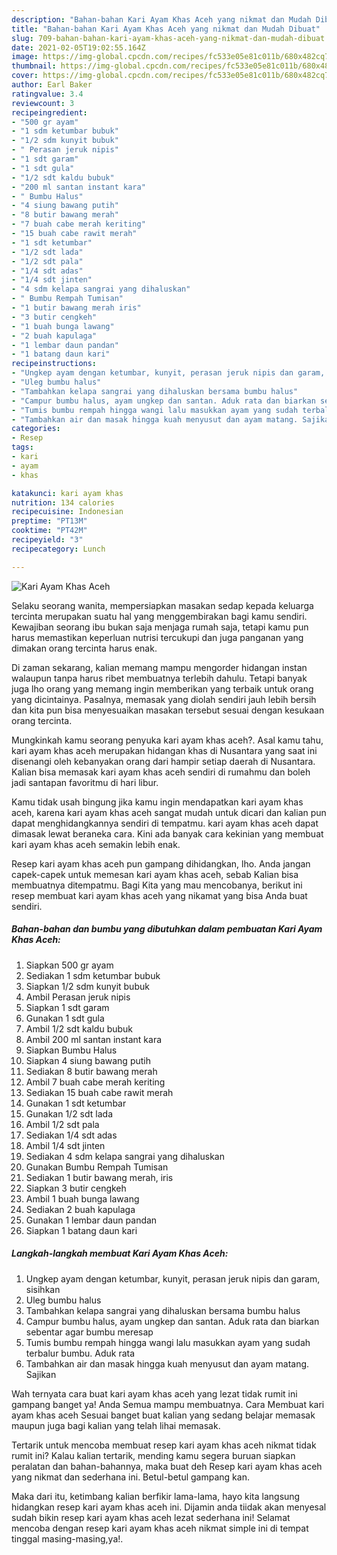 ```yaml
---
description: "Bahan-bahan Kari Ayam Khas Aceh yang nikmat dan Mudah Dibuat"
title: "Bahan-bahan Kari Ayam Khas Aceh yang nikmat dan Mudah Dibuat"
slug: 709-bahan-bahan-kari-ayam-khas-aceh-yang-nikmat-dan-mudah-dibuat
date: 2021-02-05T19:02:55.164Z
image: https://img-global.cpcdn.com/recipes/fc533e05e81c011b/680x482cq70/kari-ayam-khas-aceh-foto-resep-utama.jpg
thumbnail: https://img-global.cpcdn.com/recipes/fc533e05e81c011b/680x482cq70/kari-ayam-khas-aceh-foto-resep-utama.jpg
cover: https://img-global.cpcdn.com/recipes/fc533e05e81c011b/680x482cq70/kari-ayam-khas-aceh-foto-resep-utama.jpg
author: Earl Baker
ratingvalue: 3.4
reviewcount: 3
recipeingredient:
- "500 gr ayam"
- "1 sdm ketumbar bubuk"
- "1/2 sdm kunyit bubuk"
- " Perasan jeruk nipis"
- "1 sdt garam"
- "1 sdt gula"
- "1/2 sdt kaldu bubuk"
- "200 ml santan instant kara"
- " Bumbu Halus"
- "4 siung bawang putih"
- "8 butir bawang merah"
- "7 buah cabe merah keriting"
- "15 buah cabe rawit merah"
- "1 sdt ketumbar"
- "1/2 sdt lada"
- "1/2 sdt pala"
- "1/4 sdt adas"
- "1/4 sdt jinten"
- "4 sdm kelapa sangrai yang dihaluskan"
- " Bumbu Rempah Tumisan"
- "1 butir bawang merah iris"
- "3 butir cengkeh"
- "1 buah bunga lawang"
- "2 buah kapulaga"
- "1 lembar daun pandan"
- "1 batang daun kari"
recipeinstructions:
- "Ungkep ayam dengan ketumbar, kunyit, perasan jeruk nipis dan garam, sisihkan"
- "Uleg bumbu halus"
- "Tambahkan kelapa sangrai yang dihaluskan bersama bumbu halus"
- "Campur bumbu halus, ayam ungkep dan santan. Aduk rata dan biarkan sebentar agar bumbu meresap"
- "Tumis bumbu rempah hingga wangi lalu masukkan ayam yang sudah terbalur bumbu. Aduk rata"
- "Tambahkan air dan masak hingga kuah menyusut dan ayam matang. Sajikan"
categories:
- Resep
tags:
- kari
- ayam
- khas

katakunci: kari ayam khas 
nutrition: 134 calories
recipecuisine: Indonesian
preptime: "PT13M"
cooktime: "PT42M"
recipeyield: "3"
recipecategory: Lunch

---
```



![Kari Ayam Khas Aceh](https://img-global.cpcdn.com/recipes/fc533e05e81c011b/680x482cq70/kari-ayam-khas-aceh-foto-resep-utama.jpg)

Selaku seorang wanita, mempersiapkan masakan sedap kepada keluarga tercinta merupakan suatu hal yang menggembirakan bagi kamu sendiri. Kewajiban seorang ibu bukan saja menjaga rumah saja, tetapi kamu pun harus memastikan keperluan nutrisi tercukupi dan juga panganan yang dimakan orang tercinta harus enak.

Di zaman  sekarang, kalian memang mampu mengorder hidangan instan walaupun tanpa harus ribet membuatnya terlebih dahulu. Tetapi banyak juga lho orang yang memang ingin memberikan yang terbaik untuk orang yang dicintainya. Pasalnya, memasak yang diolah sendiri jauh lebih bersih dan kita pun bisa menyesuaikan masakan tersebut sesuai dengan kesukaan orang tercinta. 



Mungkinkah kamu seorang penyuka kari ayam khas aceh?. Asal kamu tahu, kari ayam khas aceh merupakan hidangan khas di Nusantara yang saat ini disenangi oleh kebanyakan orang dari hampir setiap daerah di Nusantara. Kalian bisa memasak kari ayam khas aceh sendiri di rumahmu dan boleh jadi santapan favoritmu di hari libur.

Kamu tidak usah bingung jika kamu ingin mendapatkan kari ayam khas aceh, karena kari ayam khas aceh sangat mudah untuk dicari dan kalian pun dapat menghidangkannya sendiri di tempatmu. kari ayam khas aceh dapat dimasak lewat beraneka cara. Kini ada banyak cara kekinian yang membuat kari ayam khas aceh semakin lebih enak.

Resep kari ayam khas aceh pun gampang dihidangkan, lho. Anda jangan capek-capek untuk memesan kari ayam khas aceh, sebab Kalian bisa membuatnya ditempatmu. Bagi Kita yang mau mencobanya, berikut ini resep membuat kari ayam khas aceh yang nikamat yang bisa Anda buat sendiri.

<!--inarticleads1-->

##### Bahan-bahan dan bumbu yang dibutuhkan dalam pembuatan Kari Ayam Khas Aceh:

1. Siapkan 500 gr ayam
1. Sediakan 1 sdm ketumbar bubuk
1. Siapkan 1/2 sdm kunyit bubuk
1. Ambil  Perasan jeruk nipis
1. Siapkan 1 sdt garam
1. Gunakan 1 sdt gula
1. Ambil 1/2 sdt kaldu bubuk
1. Ambil 200 ml santan instant kara
1. Siapkan  Bumbu Halus
1. Siapkan 4 siung bawang putih
1. Sediakan 8 butir bawang merah
1. Ambil 7 buah cabe merah keriting
1. Sediakan 15 buah cabe rawit merah
1. Gunakan 1 sdt ketumbar
1. Gunakan 1/2 sdt lada
1. Ambil 1/2 sdt pala
1. Sediakan 1/4 sdt adas
1. Ambil 1/4 sdt jinten
1. Sediakan 4 sdm kelapa sangrai yang dihaluskan
1. Gunakan  Bumbu Rempah Tumisan
1. Sediakan 1 butir bawang merah, iris
1. Siapkan 3 butir cengkeh
1. Ambil 1 buah bunga lawang
1. Sediakan 2 buah kapulaga
1. Gunakan 1 lembar daun pandan
1. Siapkan 1 batang daun kari




<!--inarticleads2-->

##### Langkah-langkah membuat Kari Ayam Khas Aceh:

1. Ungkep ayam dengan ketumbar, kunyit, perasan jeruk nipis dan garam, sisihkan
1. Uleg bumbu halus
1. Tambahkan kelapa sangrai yang dihaluskan bersama bumbu halus
1. Campur bumbu halus, ayam ungkep dan santan. Aduk rata dan biarkan sebentar agar bumbu meresap
1. Tumis bumbu rempah hingga wangi lalu masukkan ayam yang sudah terbalur bumbu. Aduk rata
1. Tambahkan air dan masak hingga kuah menyusut dan ayam matang. Sajikan




Wah ternyata cara buat kari ayam khas aceh yang lezat tidak rumit ini gampang banget ya! Anda Semua mampu membuatnya. Cara Membuat kari ayam khas aceh Sesuai banget buat kalian yang sedang belajar memasak maupun juga bagi kalian yang telah lihai memasak.

Tertarik untuk mencoba membuat resep kari ayam khas aceh nikmat tidak rumit ini? Kalau kalian tertarik, mending kamu segera buruan siapkan peralatan dan bahan-bahannya, maka buat deh Resep kari ayam khas aceh yang nikmat dan sederhana ini. Betul-betul gampang kan. 

Maka dari itu, ketimbang kalian berfikir lama-lama, hayo kita langsung hidangkan resep kari ayam khas aceh ini. Dijamin anda tiidak akan menyesal sudah bikin resep kari ayam khas aceh lezat sederhana ini! Selamat mencoba dengan resep kari ayam khas aceh nikmat simple ini di tempat tinggal masing-masing,ya!.

